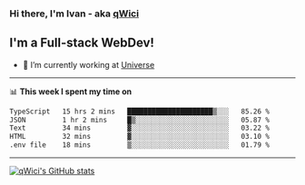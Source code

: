 ### Hi there, I'm Ivan - aka [qWici][website]

## I'm a Full-stack WebDev!
- 🔭 I’m currently working at [Universe][universe]

---

📊 **This week I spent my time on**
<!--START_SECTION:waka-->

```txt
TypeScript   15 hrs 2 mins   █████████████████████▒░░░   85.26 %
JSON         1 hr 2 mins     █▒░░░░░░░░░░░░░░░░░░░░░░░   05.87 %
Text         34 mins         ▓░░░░░░░░░░░░░░░░░░░░░░░░   03.22 %
HTML         32 mins         ▓░░░░░░░░░░░░░░░░░░░░░░░░   03.10 %
.env file    18 mins         ▒░░░░░░░░░░░░░░░░░░░░░░░░   01.79 %
```

<!--END_SECTION:waka-->

---

[![qWici's GitHub stats](https://github-readme-stats.vercel.app/api?username=qWici)](https://github.com/qWici/github-readme-stats)

[website]: https://devkucher.com
[twitter]: https://twitter.com/KucherDev
[linkedin]: https://www.linkedin.com/in/ivankucher
[universe]: https://universeapps.limited
